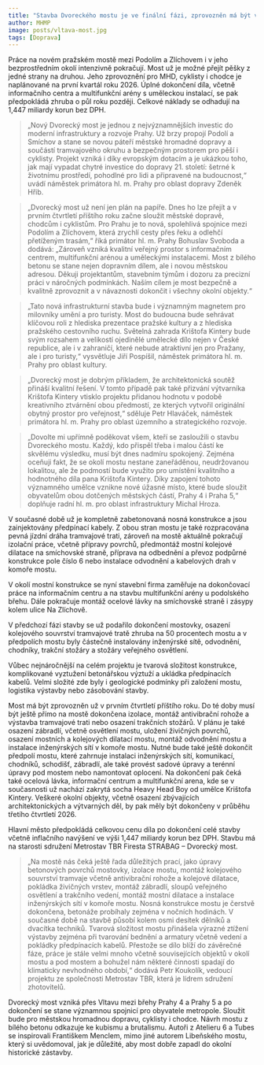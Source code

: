 ```yaml
---
title: "Stavba Dvoreckého mostu je ve finální fázi, zprovozněn má být v prvním čtvrtletí příštího roku"
author: MHMP
image: posts/vltava-most.jpg
tags: [Doprava]
---
```


Práce na novém pražském mostě mezi Podolím a Zlíchovem i v jeho bezprostředním okolí intenzivně pokračují. Most už je možné přejít pěšky z jedné strany na druhou. Jeho zprovoznění pro MHD, cyklisty i chodce je naplánované na první kvartál roku 2026. Úplné dokončení díla, včetně informačního centra a multifunkční arény s uměleckou instalací, se pak předpokládá zhruba o půl roku později. Celkové náklady se odhadují na 1,447 miliardy korun bez DPH.

> „Nový Dvorecký most je jednou z nejvýznamnějších investic do moderní infrastruktury a rozvoje Prahy. Už brzy propojí Podolí a Smíchov a stane se novou páteří městské hromadné dopravy a součástí tramvajového okruhu a bezpečným prostorem pro pěší i cyklisty. Projekt vzniká i díky evropským dotacím a je ukázkou toho, jak mají vypadat chytré investice do dopravy 21. století: šetrné k životnímu prostředí, pohodlné pro lidi a připravené na budoucnost,“ uvádí náměstek primátora hl. m. Prahy pro oblast dopravy Zdeněk Hřib.

> „Dvorecký most už není jen plán na papíře. Dnes ho lze přejít a v prvním čtvrtletí příštího roku začne sloužit městské dopravě, chodcům i cyklistům. Pro Prahu je to nová, spolehlivá spojnice mezi Podolím a Zlíchovem, která zrychlí cesty přes řeku a odlehčí přetíženým trasám,“ říká primátor hl. m. Prahy Bohuslav Svoboda a dodává: „Zároveň vzniká kvalitní veřejný prostor s informačním centrem, multifunkční arénou a uměleckými instalacemi. Most z bílého betonu se stane nejen dopravním dílem, ale i novou městskou adresou. Děkuji projektantům, stavebním týmům i dozoru za precizní práci v náročných podmínkách. Naším cílem je most bezpečně a kvalitně zprovoznit a v návaznosti dokončit i všechny okolní objekty.“

> „Tato nová infrastrukturní stavba bude i významným magnetem pro milovníky umění a pro turisty. Most do budoucna bude sehrávat klíčovou roli z hlediska prezentace pražské kultury a z hlediska pražského cestovního ruchu. Světelná zahrada Krištofa Kintery bude svým rozsahem a velikostí ojedinělé umělecké dílo nejen v České republice, ale i v zahraničí, které nebude atraktivní jen pro Pražany, ale i pro turisty,“ vysvětluje Jiří Pospíšil, náměstek primátora hl. m. Prahy pro oblast kultury.

> „Dvorecký most je dobrým příkladem, že architektonická soutěž přináší kvalitní řešení. V tomto případě pak také přizvání výtvarníka Krištofa Kintery vtisklo projektu přidanou hodnotu v podobě kreativního ztvárnění obou předmostí, ze kterých vytvořil originální obytný prostor pro veřejnost,“ sděluje Petr Hlaváček, náměstek primátora hl. m. Prahy pro oblast územního a strategického rozvoje.

> „Dovolte mi upřímně poděkovat všem, kteří se zasloužili o stavbu Dvoreckého mostu. Každý, kdo přispěl třeba i malou částí ke skvělému výsledku, musí být dnes nadmíru spokojený. Zejména oceňuji fakt, že se okolí mostu nestane zaneřáděnou, neudržovanou lokalitou, ale že podmostí bude využito pro umístění kvalitního a hodnotného díla pana Krištofa Kintery. Díky zapojení tohoto významného umělce vznikne nové úžasné místo, které bude sloužit obyvatelům obou dotčených městských částí, Prahy 4 i Praha 5,“ doplňuje radní hl. m. pro oblast infrastruktury Michal Hroza.

V současné době už je kompletně zabetonovaná nosná konstrukce a jsou zainjektovány předpínací kabely. Z obou stran mostu je také rozpracována pevná jízdní dráha tramvajové trati, zároveň na mostě aktuálně pokračují izolační práce, včetně přípravy povrchů, předmontáž mostní kolejové dilatace na smíchovské straně, příprava na odbednění a převoz podpůrné konstrukce pole číslo 6 nebo instalace odvodnění a kabelových drah v komoře mostu.

V okolí mostní konstrukce se nyní stavební firma zaměřuje na dokončovací práce na informačním centru a na stavbu multifunkční arény u podolského břehu. Dále pokračuje montáž ocelové lávky na smíchovské straně i zásypy kolem ulice Na Zlíchově.

V předchozí fázi stavby se už podařilo dokončení mostovky, osazení kolejového souvrství tramvajové tratě zhruba na 50 procentech mostu a v předpolích mostu byly částečně instalovány inženýrské sítě, odvodnění, chodníky, trakční stožáry a stožáry veřejného osvětlení.

Vůbec nejnáročnější na celém projektu je tvarová složitost konstrukce, komplikované vyztužení betonářskou výztuží a ukládka předpínacích kabelů. Velmi složité zde byly i geologické podmínky při založení mostu, logistika výstavby nebo zásobování stavby.

Most má být zprovozněn už v prvním čtvrtletí příštího roku. Do té doby musí být ještě přímo na mostě dokončena izolace, montáž antivibrační rohože a výstavba tramvajové trati nebo osazení trakčních stožárů. V plánu je také osazení zábradlí, včetně osvětlení mostu, uložení živičných povrchů, osazení mostních a kolejových dilatací mostu, montáž odvodnění mostu a instalace inženýrských sítí v komoře mostu. Nutné bude také ještě dokončit předpolí mostu, které zahrnuje instalaci inženýrských sítí, komunikací, chodníků, schodišť, zábradlí, ale také provést sadové úpravy a terénní úpravy pod mostem nebo namontovat oplocení. Na dokončení pak čeká také ocelová lávka, informační centrum a multifunkční arena, kde se v současnosti už nachází zakrytá socha Heavy Head Boy od umělce Krištofa Kintery. Veškeré okolní objekty, včetně osazení zbývajících architektonických a výtvarných děl, by pak měly být dokončeny v průběhu třetího čtvrtletí 2026.

Hlavní město předpokládá celkovou cenu díla po dokončení celé stavby včetně inflačního navýšení ve výši 1,447 miliardy korun bez DPH. Stavbu má na starosti sdružení Metrostav TBR Firesta STRABAG – Dvorecký most.

> „Na mostě nás čeká ještě řada důležitých prací, jako úpravy betonových povrchů mostovky, izolace mostu, montáž kolejového souvrství tramvaje včetně antivibrační rohože a kolejové dilatace, pokládka živičných vrstev, montáž zábradlí, sloupů veřejného osvětlení a trakčního vedení, montáž mostní dilatace a instalace inženýrských sítí v komoře mostu. Nosná konstrukce mostu je čerstvě dokončena, betonáže probíhaly zejména v nočních hodinách. V současné době na stavbě působí kolem osmi desítek dělníků a dvacítka techniků. Tvarová složitost mostu přinášela výrazné ztížení výstavby zejména při tvarování bednění a armatury včetně vedení a pokládky předpínacích kabelů. Přestože se dílo blíží do závěrečné fáze, práce je stále velmi mnoho včetně souvisejících objektů v okolí mostu a pod mostem a bohužel nám některé činnosti spadají do klimaticky nevhodného období,“ dodává Petr Koukolík, vedoucí projektu ze společnosti Metrostav TBR, která je lídrem sdružení zhotovitelů.

Dvorecký most vzniká přes Vltavu mezi břehy Prahy 4 a Prahy 5 a po dokončení se stane významnou spojnicí pro obyvatele metropole. Sloužit bude pro městskou hromadnou dopravu, cyklisty i chodce. Návrh mostu z bílého betonu odkazuje ke kubismu a brutalismu. Autoři z Atelieru 6 a Tubes se inspirovali Františkem Menclem, mimo jiné autorem Libeňského mostu, který si uvědomoval, jak je důležité, aby most dobře zapadl do okolní historické zástavby.
